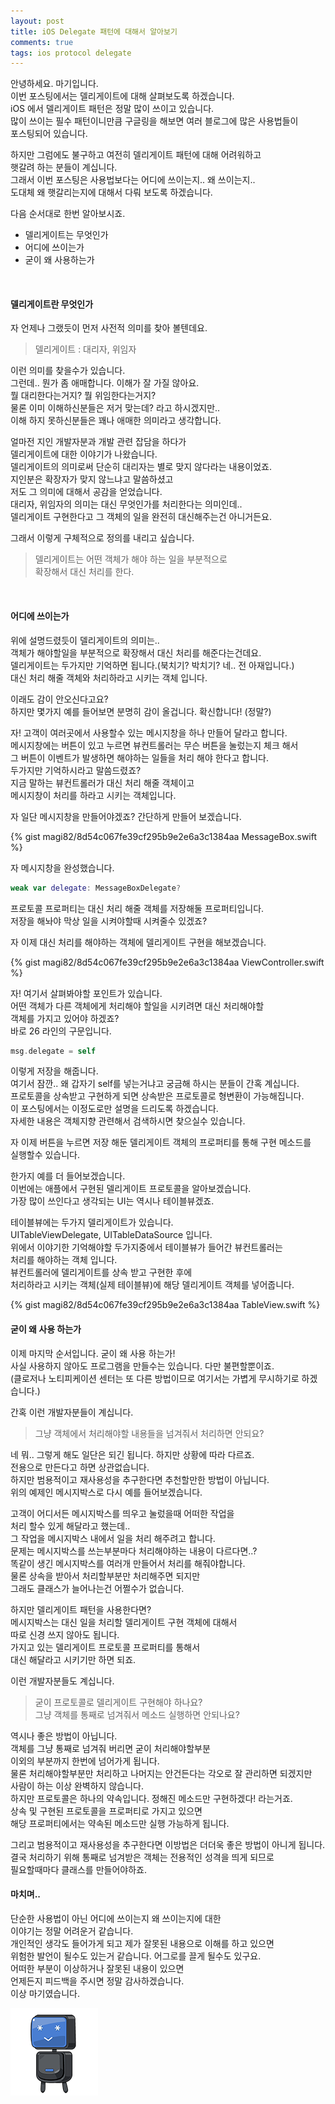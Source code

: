 ```yaml
---
layout: post
title: iOS Delegate 패턴에 대해서 알아보기
comments: true
tags: ios protocol delegate
---
```


안녕하세요. 마기입니다.<br>
이번 포스팅에서는 델리게이트에 대해 살펴보도록 하겠습니다.<br>
iOS 에서 델리게이트 패턴은 정말 많이 쓰이고 있습니다.<br>
많이 쓰이는 필수 패턴이니만큼 구글링을 해보면 여러 블로그에 많은 사용법들이<br>
포스팅되어 있습니다.

하지만 그럼에도 불구하고 여전히 델리게이트 패턴에 대해 어려워하고<br>
햇갈려 하는 분들이 계십니다.<br>
그래서 이번 포스팅은 사용법보다는 어디에 쓰이는지.. 왜 쓰이는지..<br>
도대체 왜 햇갈리는지에 대해서 다뤄 보도록 하겠습니다.

다음 순서대로 한번 알아보시죠.
- 델리게이트는 무엇인가
- 어디에 쓰이는가
- 굳이 왜 사용하는가

<br>

#### 델리게이트란 무엇인가

자 언제나 그랬듯이 먼저 사전적 의미를 찾아 볼텐데요.

> 델리게이트 : 대리자, 위임자

이런 의미를 찾을수가 있습니다.<br>
그런데.. 뭔가 좀 애매합니다. 이해가 잘 가질 않아요.<br>
뭘 대리한다는거지? 뭘 위임한다는거지?<br>
물론 이미 이해하신분들은 저거 맞는데? 라고 하시겠지만..<br>
이해 하지 못하신분들은 꽤나 애매한 의미라고 생각합니다.

얼마전 지인 개발자분과 개발 관련 잡담을 하다가<br>
델리게이트에 대한 이야기가 나왔습니다.<br>
델리게이트의 의미로써 단순히 대리자는 별로 맞지 않다라는 내용이었죠.<br>
지인분은 확장자가 맞지 않느냐고 말씀하셨고<br>
저도 그 의미에 대해서 공감을 얻었습니다.<br>
대리자, 위임자의 의미는 대신 무엇인가를 처리한다는 의미인데..<br>
델리게이트 구현한다고 그 객체의 일을 완전히 대신해주는건 아니거든요.

그래서 이렇게 구체적으로 정의를 내리고 싶습니다.
> 델리게이트는 어떤 객체가 해야 하는 일을 부분적으로<br>
> 확장해서 대신 처리를 한다.

<br>

#### 어디에 쓰이는가

위에 설명드렸듯이 델리게이트의 의미는..<br>
객체가 해야할일을 부분적으로 확장해서 대신 처리를 해준다는건데요.<br>
델리게이트는 두가지만 기억하면 됩니다.(북치기? 박치기? 네.. 전 아재입니다.)<br>
대신 처리 해줄 객체와 처리하라고 시키는 객체 입니다.

이래도 감이 안오신다고요?<br>
하지만 몇가지 예를 들어보면 분명히 감이 올겁니다. 확신합니다! (정말?)<br>

자! 고객이 여러곳에서 사용할수 있는 메시지창을 하나 만들어 달라고 합니다.<br>
메시지창에는 버튼이 있고 누르면 뷰컨트롤러는 무슨 버튼을 눌렀는지 체크 해서<br>
그 버튼이 이벤트가 발생하면 해야하는 일들을 처리 해야 한다고 합니다.<br>
두가지만 기억하시라고 말씀드렸죠?<br>
지금 말하는 뷰컨트롤러가 대신 처리 해줄 객체이고<br>
메시지창이 처리를 하라고 시키는 객체입니다.<br>

자 일단 메시지창을 만들어야겠죠? 간단하게 만들어 보겠습니다.

{% gist magi82/8d54c067fe39cf295b9e2e6a3c1384aa MessageBox.swift %}

자 메시지창을 완성했습니다.<br>

```swift
weak var delegate: MessageBoxDelegate?
```

프로토콜 프로퍼티는 대신 처리 해줄 객체를 저장해둘 프로퍼티입니다.<br>
저장을 해놔야 막상 일을 시켜야할때 시켜줄수 있겠죠?

자 이제 대신 처리를 해야하는 객체에 델리게이트 구현을 해보겠습니다.

{% gist magi82/8d54c067fe39cf295b9e2e6a3c1384aa ViewController.swift %}

자! 여기서 살펴봐야할 포인트가 있습니다.<br>
어떤 객체가 다른 객체에게 처리해야 할일을 시키려면 대신 처리해야할<br>
객체를 가지고 있어야 하겠죠?<br>
바로 26 라인의 구문입니다.

```swift
msg.delegate = self
```

이렇게 저장을 해줍니다.<br>
여기서 잠깐.. 왜 갑자기 self를 넣는거냐고 궁금해 하시는 분들이 간혹 계십니다.<br>
프로토콜을 상속받고 구현하게 되면 상속받은 프로토콜로 형변환이 가능해집니다.<br>
이 포스팅에서는 이정도로만 설명을 드리도록 하겠습니다.<br>
자세한 내용은 객체지향 관련해서 검색하시면 찾으실수 있습니다.

자 이제 버튼을 누르면 저장 해둔 델리게이트 객체의 프로퍼티를 통해 구현 메소드를<br>
실행할수 있습니다.

한가지 예를 더 들어보겠습니다.<br>
이번에는 애플에서 구현된 델리게이트 프로토콜을 알아보겠습니다.<br>
가장 많이 쓰인다고 생각되는 UI는 역시나 테이블뷰겠죠.<br>

테이블뷰에는 두가지 델리게이트가 있습니다.<br>
UITableViewDelegate, UITableDataSource 입니다.<br>
위에서 이야기한 기억해야할 두가지중에서 테이블뷰가 들어간 뷰컨트롤러는<br>
처리를 해야하는 객체 입니다.<br>
뷰컨트롤러에 델리게이트를 상속 받고 구현한 후에<br>
처리하라고 시키는 객체(실제 테이블뷰)에 해당 델리게이트 객체를 넣어줍니다.<br>

{% gist magi82/8d54c067fe39cf295b9e2e6a3c1384aa TableView.swift %}

#### 굳이 왜 사용 하는가

이제 마지막 순서입니다. 굳이 왜 사용 하는가!<br>
사실 사용하지 않아도 프로그램을 만들수는 있습니다. 다만 불편할뿐이죠.<br>
(클로저나 노티피케이션 센터는 또 다른 방법이므로 여기서는 가볍게 무시하기로 하겠습니다.)<br>

간혹 이런 개발자분들이 계십니다.<br>
> 그냥 객체에서 처리해야할 내용들을 넘겨줘서 처리하면 안되요?

네 뭐.. 그렇게 해도 일단은 되긴 됩니다. 하지만 상황에 따라 다르죠.<br>
전용으로 만든다고 하면 상관없습니다.<br>
하지만 범용적이고 재사용성을 추구한다면 추천할만한 방법이 아닙니다.<br>
위의 예제인 메시지박스로 다시 예를 들어보겠습니다.<br>

고객이 어디서든 메시지박스를 띄우고 눌렀을때 어떠한 작업을<br>
처리 할수 있게 해달라고 했는데..<br>
그 작업을 메시지박스 내에서 일을 처리 해주려고 합니다.<br>
문제는 메시지박스를 쓰는부분마다 처리해야하는 내용이 다르다면..?<br>
똑같이 생긴 메시지박스를 여러개 만들어서 처리를 해줘야합니다.<br>
물론 상속을 받아서 처리할부분만 처리해주면 되지만<br>
그래도 클래스가 늘어나는건 어쩔수가 없습니다.

하지만 델리게이트 패턴을 사용한다면?<br>
메시지박스는 대신 일을 처리할 델리게이트 구현 객체에 대해서<br>
따로 신경 쓰지 않아도 됩니다.<br>
가지고 있는 델리게이트 프로토콜 프로퍼티를 통해서<br>
대신 해달라고 시키기만 하면 되죠.

이런 개발자분들도 계십니다.<br>
> 굳이 프로토콜로 델리게이트 구현해야 하나요?<br>
> 그냥 객체를 통째로 넘겨줘서 메소드 실행하면 안되나요?

역시나 좋은 방법이 아닙니다.<br>
객체를 그냥 통째로 넘겨줘 버리면 굳이 처리해야할부분<br>
이외의 부분까지 한번에 넘어가게 됩니다.<br>
물론 처리해야할부분만 처리하고 나머지는 안건든다는 각오로 잘 관리하면 되겠지만<br>
사람이 하는 이상 완벽하지 않습니다.<br>
하지만 프로토콜은 하나의 약속입니다. 정해진 메소드만 구현하겠다! 라는거죠.<br>
상속 및 구현된 프로토콜을 프로퍼티로 가지고 있으면<br>
해당 프로퍼티에서는 약속된 메소드만 실행 가능하게 됩니다.

그리고 범용적이고 재사용성을 추구한다면 이방법은 더더욱 좋은 방법이 아니게 됩니다.<br>
결국 처리하기 위해 통째로 넘겨받은 객체는 전용적인 성격을 띄게 되므로<br>
필요할때마다 클래스를 만들어야하죠.

#### 마치며..

단순한 사용법이 아닌 어디에 쓰이는지 왜 쓰이는지에 대한<br>
이야기는 정말 어려운거 같습니다.<br>
개인적인 생각도 들어가게 되고 제가 잘못된 내용으로 이해를 하고 있으면<br>
위험한 발언이 될수도 있는거 같습니다. 어그로를 끌게 될수도 있구요.<br>
어떠한 부분이 이상하거나 잘못된 내용이 있으면<br>
언제든지 피드백을 주시면 정말 감사하겠습니다.<br>
이상 마기였습니다.

![logo](../images/magi.png)
